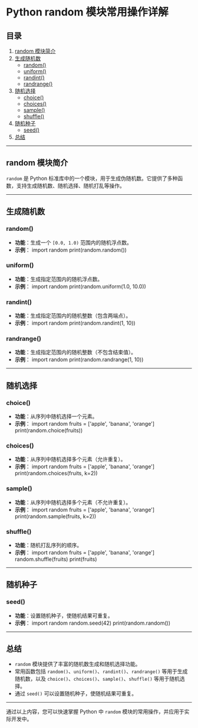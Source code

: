 # Python random 模块常用操作详解

## 目录
1. [random 模块简介](#random-模块简介)
2. [生成随机数](#生成随机数)
   - [random()](#random)
   - [uniform()](#uniform)
   - [randint()](#randint)
   - [randrange()](#randrange)
3. [随机选择](#随机选择)
   - [choice()](#choice)
   - [choices()](#choices)
   - [sample()](#sample)
   - [shuffle()](#shuffle)
4. [随机种子](#随机种子)
   - [seed()](#seed)
5. [总结](#总结)

---

## random 模块简介
`random` 是 Python 标准库中的一个模块，用于生成伪随机数。它提供了多种函数，支持生成随机数、随机选择、随机打乱等操作。

---

## 生成随机数

### random()
- **功能**：生成一个 `[0.0, 1.0)` 范围内的随机浮点数。
- **示例**：
  import random
  print(random.random())

### uniform()
- **功能**：生成指定范围内的随机浮点数。
- **示例**：
  import random
  print(random.uniform(1.0, 10.0))

### randint()
- **功能**：生成指定范围内的随机整数（包含两端点）。
- **示例**：
  import random
  print(random.randint(1, 10))

### randrange()
- **功能**：生成指定范围内的随机整数（不包含结束值）。
- **示例**：
  import random
  print(random.randrange(1, 10))

---

## 随机选择

### choice()
- **功能**：从序列中随机选择一个元素。
- **示例**：
  import random
  fruits = ['apple', 'banana', 'orange']
  print(random.choice(fruits))

### choices()
- **功能**：从序列中随机选择多个元素（允许重复）。
- **示例**：
  import random
  fruits = ['apple', 'banana', 'orange']
  print(random.choices(fruits, k=2))

### sample()
- **功能**：从序列中随机选择多个元素（不允许重复）。
- **示例**：
  import random
  fruits = ['apple', 'banana', 'orange']
  print(random.sample(fruits, k=2))

### shuffle()
- **功能**：随机打乱序列的顺序。
- **示例**：
  import random
  fruits = ['apple', 'banana', 'orange']
  random.shuffle(fruits)
  print(fruits)

---

## 随机种子

### seed()
- **功能**：设置随机种子，使随机结果可重复。
- **示例**：
  import random
  random.seed(42)
  print(random.random())

---

## 总结
- `random` 模块提供了丰富的随机数生成和随机选择功能。
- 常用函数包括 `random()`、`uniform()`、`randint()`、`randrange()` 等用于生成随机数，以及 `choice()`、`choices()`、`sample()`、`shuffle()` 等用于随机选择。
- 通过 `seed()` 可以设置随机种子，使随机结果可重复。

---

通过以上内容，您可以快速掌握 Python 中 `random` 模块的常用操作，并应用于实际开发中。
